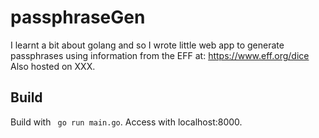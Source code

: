 # passphraseGen
I learnt a bit about golang and so I wrote little web app to generate passphrases using information from the EFF at: https://www.eff.org/dice
Also hosted on XXX.

## Build
Build with ``` go run main.go```. Access with localhost:8000.

